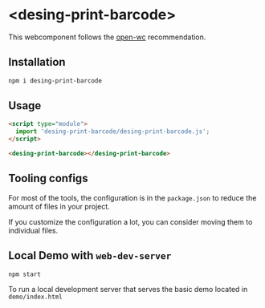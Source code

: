 # \<desing-print-barcode>

This webcomponent follows the [open-wc](https://github.com/open-wc/open-wc) recommendation.

## Installation

```bash
npm i desing-print-barcode
```

## Usage

```html
<script type="module">
  import 'desing-print-barcode/desing-print-barcode.js';
</script>

<desing-print-barcode></desing-print-barcode>
```



## Tooling configs

For most of the tools, the configuration is in the `package.json` to reduce the amount of files in your project.

If you customize the configuration a lot, you can consider moving them to individual files.

## Local Demo with `web-dev-server`

```bash
npm start
```

To run a local development server that serves the basic demo located in `demo/index.html`
